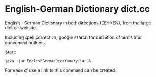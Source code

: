 # English-German Dictionary dict.cc
English - German Dictionary in both directions (DE<->EN), from the large dict.cc website.

Including spell correction, google search for definition of terms and convenient hotkeys.

Start:
```
java -jar EnglishGermanDictionary.jar &
```
For ease of use a link to this command can be created.
